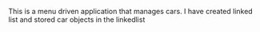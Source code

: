 This is a menu driven application that manages cars. I have created linked list and stored car objects in the linkedlist
